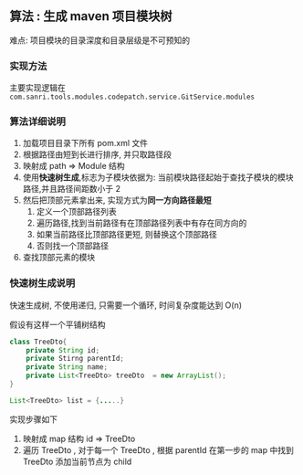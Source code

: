 ## 算法 : 生成 maven 项目模块树

难点: 项目模块的目录深度和目录层级是不可预知的 

### 实现方法

主要实现逻辑在 `com.sanri.tools.modules.codepatch.service.GitService.modules`

### 算法详细说明

1. 加载项目目录下所有 pom.xml 文件
2. 根据路径由短到长进行排序, 并只取路径段 
3. 映射成 path => Module 结构 
4. 使用**快速树生成**,标志为子模块依据为: 当前模块路径起始于查找子模块的模块路径,并且路径间距数小于 2
5. 然后把顶部元素拿出来, 实现方式为**同一方向路径最短**
   1. 定义一个顶部路径列表
   2. 遍历路径,找到当前路径有在顶部路径列表中有存在同方向的
   3. 如果当前路径比顶部路径更短, 则替换这个顶部路径
   4. 否则找一个顶部路径
6. 查找顶部元素的模块 

### 快速树生成说明 

快速生成树, 不使用递归, 只需要一个循环, 时间复杂度能达到 O(n)

假设有这样一个平铺树结构 
```java
class TreeDto{
    private String id;
    private Stirng parentId;
    private String name;
    private List<TreeDto> treeDto  = new ArrayList();
}

List<TreeDto> list = {.....}
```

实现步骤如下 

1. 映射成 map 结构 id => TreeDto
2. 遍历 TreeDto , 对于每一个  TreeDto , 根据 parentId 在第一步的 map 中找到 TreeDto 添加当前节点为 child
   
 
